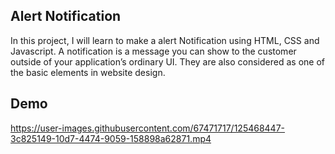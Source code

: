 ## Alert Notification

In this project, I will learn to make a alert Notification using HTML, CSS and Javascript. A notification is a message you can show to the customer outside of 
your application’s ordinary UI. They are also considered as one of the basic elements in website design.

## Demo

https://user-images.githubusercontent.com/67471717/125468447-3c825149-10d7-4474-9059-158898a62871.mp4


